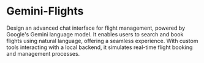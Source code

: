 # Gemini-Flights
Design an advanced chat interface for flight management, powered by Google's Gemini language model. It enables users to search and book flights using natural language, offering a seamless experience. With custom tools interacting with a local backend, it simulates real-time flight booking and management processes.

